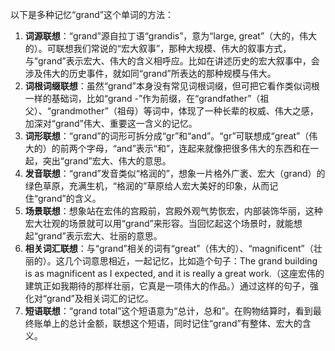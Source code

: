 以下是多种记忆“grand”这个单词的方法：
1. **词源联想**：“grand”源自拉丁语“grandis”，意为“large, great”（大的，伟大的）。可联想我们常说的“宏大叙事”，那种大规模、伟大的叙事方式，与“grand”表示宏大、伟大的含义相呼应。比如在讲述历史的宏大叙事中，会涉及伟大的历史事件，就如同“grand”所表达的那种规模与伟大。
2. **词根词缀联想**：虽然“grand”本身没有常见词根词缀，但可把它看作类似词根一样的基础词，比如“grand -”作为前缀，在“grandfather”（祖父）、“grandmother”（祖母）等词中，体现了一种长辈的权威、伟大之感，加深对“grand”伟大、重要这一含义的记忆。
3. **词形联想**：“grand”的词形可拆分成“gr”和“and”。“gr”可联想成“great”（伟大的）的前两个字母，“and”表示“和”，连起来就像把很多伟大的东西和在一起，突出“grand”宏大、伟大的意思。
4. **发音联想**：“grand”发音类似“格润的”，想象一片格外广袤、宏大（grand）的绿色草原，充满生机，“格润的”草原给人宏大美好的印象，从而记住“grand”的含义。
5. **场景联想**：想象站在宏伟的宫殿前，宫殿外观气势恢宏，内部装饰华丽，这种宏大壮观的场景就可以用“grand”来形容。当回忆起这个场景时，就能想起“grand”表示宏大、壮丽的意思。
6. **相关词汇联想**：与“grand”相关的词有“great”（伟大的）、“magnificent”（壮丽的）。这几个词意思相近，一起记忆，比如造个句子：The grand building is as magnificent as I expected, and it is really a great work.（这座宏伟的建筑正如我期待的那样壮丽，它真是一项伟大的作品。）通过这样的句子，强化对“grand”及相关词汇的记忆。
7. **短语联想**：“grand total”这个短语意为“总计，总和”。在购物结算时，看到最终账单上的总计金额，联想这个短语，同时记住“grand”有整体、宏大的含义。 